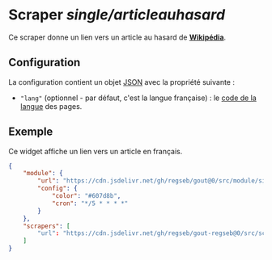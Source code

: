 # Scraper _single/articleauhasard_

Ce scraper donne un lien vers un article au hasard de
[**Wikipédia**](https://fr.wikipedia.org/).

## Configuration

La configuration contient un objet
[JSON](https://www.json.org/json-fr.html "JavaScript Object Notation") avec la
propriété suivante :

- `"lang"` (optionnel - par défaut, c'est la langue française) : le
  [code de la langue](https://meta.wikimedia.org/wiki/List_of_Wikipedias/fr) des
  pages.

## Exemple

Ce widget affiche un lien vers un article en français.

```JSON
{
    "module": {
        "url": "https://cdn.jsdelivr.net/gh/regseb/gout@0/src/module/single/single.js",
        "config": {
            "color": "#607d8b",
            "cron": "*/5 * * * *"
        }
    },
    "scrapers": [
        "url": "https://cdn.jsdelivr.net/gh/regseb/gout-regseb@0/src/scraper/single/articleauhasard/articleauhasard.js"
    ]
}
```
